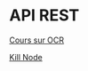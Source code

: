 # API REST

[Cours sur OCR](https://openclassrooms.com/fr/courses/6390246-passez-au-full-stack-avec-node-js-express-et-mongodb/6466326-creez-une-route-post)

[Kill Node](https://stackoverflow.com/questions/4075287/node-express-eaddrinuse-address-already-in-use-kill-server)
